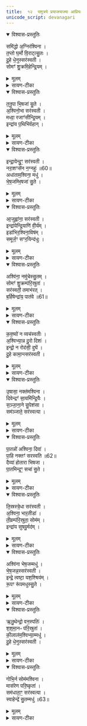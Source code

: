```yaml
---
title:  १२  पशुत्रये प्रयाजयाज्या आप्रियः
unicode_script: devanagari
---
```


<details open><summary>विश्वास-प्रस्तुतिः</summary>

समि॑द्धो अ॒ग्निर॑श्विना ।  
त॒प्तो घ॒र्मो वि॒राट्त्सु॒तः ।  
दु॒हे धे॒नुस्सर॑स्वती ।  
सोमꣳ॑ शु॒क्रमि॒हेन्द्रि॒यम् ।  
</details>

<details><summary>मूलम्</summary>

समि॑द्धो अ॒ग्निर॑श्विना ।  
त॒प्तो घ॒र्मो वि॒राट्त्सु॒तः ।  
दु॒हे धे॒नुस्सर॑स्वती ।  
सोमꣳ॑ शु॒क्रमि॒हेन्द्रि॒यम् ।  
</details>

<details><summary>सायण-टीका</summary>

(SB) 1एकादशे प्रयाजप्रैषा उक्ताः । द्वादशे प्रयाजयाज्या आप्रियोऽभिधीयन्ते । तत्र प्रथमामाह - हे अश्विनौ! समिद्धः संदीप्तः समिन्नामकः प्रथमप्रयाजदेवोऽग्निः तप्तो घर्मः संतप्तप्रवर्ग्यसदृशः विराट् विशेषेण राजमानः सुत उत्पन्नः । तथा धेनुः प्रीणयित्री सरस्वती शुक्रं शुद्धं इन्द्रियं इन्द्रियवृद्धिहेतुं सोमं सोमसदृशं हविः दुहे दोग्धि संपादयति ॥
</details>

<details open><summary>विश्वास-प्रस्तुतिः</summary>

त॒नू॒पा भि॒षजा॑ सु॒ते ।  
अ॒श्विनो॒भा सर॑स्वती ।  
मध्वा॒ रजाꣳ॑सीन्द्रि॒यम् ।  
इन्द्रा॑य प॒थिभि॑र्वहान् ।  
</details>

<details><summary>मूलम्</summary>

त॒नू॒पा भि॒षजा॑ सु॒ते ।  
अ॒श्विनो॒भा सर॑स्वती ।  
मध्वा॒ रजाꣳ॑सीन्द्रि॒यम् ।  
इन्द्रा॑य प॒थिभि॑र्वहान् ।  
</details>

<details><summary>सायण-टीका</summary>

2द्वितीयामाह - तनूपाः द्वितीयप्रयाजदेवः भिषजौ चिकित्सकावश्विनावुभौ सरस्वती इत्येतै देवाः सुते प्रवृत्ते कर्मणि मध्वा मधुना रसेन युक्तानि रजांसि रञ्जकानि हवींषि विविधमिन्द्रियं हविर्जन्यं सामर्थ्यं च इन्द्रार्थं पथिभिः अनुष्ठानरूपैर्मार्गैः वहान् वहन्तु संपादयन्तु ॥
</details>

<details open><summary>विश्वास-प्रस्तुतिः</summary>

इन्द्रा॒येन्दु॒ꣳ॒ सर॑स्वती ।  
नरा॒शꣳसे॑न न॒ग्नहुः॑ ॥60॥  
अधा॑ताम॒श्विना॒ मधु॑ ।  
भे॒ष॒जम्भि॒षजा॑ सु॒ते ।  
</details>

<details><summary>मूलम्</summary>

इन्द्रा॒येन्दु॒ꣳ॒ सर॑स्वती ।  
नरा॒शꣳसे॑न न॒ग्नहुः॑ ॥60॥  
अधा॑ताम॒श्विना॒ मधु॑ ।  
भे॒ष॒जम्भि॒षजा॑ सु॒ते ।  
</details>

<details><summary>सायण-टीका</summary>

3तृतीयामाह - नराशंसः मन्त्रपाठक्रमेण तृतीयप्रयाजदेवः तेन सहिता सरस्वती इन्द्रार्थं इन्दुं ऐश्वर्यकरं हविस्सारं नग्नहुः एतच्छब्दवाच्यं स्थूलयवपिष्टसक्तुरूपं संपादयतीति शेषः । अश्विना भिषजा चिकित्सकावश्विनौ सुते प्रवृत्तेऽस्मिन्कर्मणि मधु भेषजं मधुरमौषधरूपं हविः अधातां संपादितवन्तौ ॥
</details>

<details open><summary>विश्वास-प्रस्तुतिः</summary>

आ॒जुह्वा॑ना॒ सर॑स्वती ।  
इन्द्रा॑येन्द्रि॒याणि॑ वी॒र्य॑म् ।  
इडा॑भिर॒श्विना॒विष॑म् ।  
समूर्ज॒ꣳ सꣳर॒यिन्द॑धुः ।  
</details>

<details><summary>मूलम्</summary>

आ॒जुह्वा॑ना॒ सर॑स्वती ।  
इन्द्रा॑येन्द्रि॒याणि॑ वी॒र्य॑म् ।  
इडा॑भिर॒श्विना॒विष॑म् ।  
समूर्ज॒ꣳ सꣳर॒यिन्द॑धुः ।  
</details>

<details><summary>सायण-टीका</summary>

4चतुर्थीमाह - चतुर्थप्रयाजदेवता इडाः ताभिः सहिता सरस्वती आजुह्वाना स्वयं कर्मण्याहूयमाना इन्द्रार्थमिन्द्रियाणि वीर्यं च संपादयितुं योग्यं हविः दधात्विति शेषः । अश्विनौ देवौ ताभिरिडाभिस्सह इदमन्नं दधुः संपादितवन्तः । ऊर्जं क्षीरादिरसं संपादितवन्तः । रयिं धनं संपादितवन्तः ॥
</details>

<details open><summary>विश्वास-प्रस्तुतिः</summary>

अश्वि॑ना॒ नमु॑चेस्सु॒तम् ।  
सोमꣳ॑ शु॒क्रम्प॑रि॒स्रुता॑ ।  
सर॑स्वती॒ तमाभ॑रत् ।  
ब॒र्हिषेन्द्रा॑य॒ पात॑वे ॥61॥  
</details>

<details><summary>मूलम्</summary>

अश्वि॑ना॒ नमु॑चेस्सु॒तम् ।  
सोमꣳ॑ शु॒क्रम्प॑रि॒स्रुता॑ ।  
सर॑स्वती॒ तमाभ॑रत् ।  
ब॒र्हिषेन्द्रा॑य॒ पात॑वे ॥61॥  
</details>

<details><summary>सायण-टीका</summary>

5पञ्चमीमाह - बर्हिश्शब्दाभिवेयः पञ्चमप्रयाजदेवः । हे अश्विनौ! तेन बर्हिषा युक्ता सरस्वती सुतं अभिषुतं शुक्रं निर्मलं सोमं सोमत्वेन भावितं रसं नमुचेः साकाशात् आभरत् आहरत् । किमर्थं? इन्द्राय इन्द्रार्थं पातवे पातुम् ॥
</details>

<details open><summary>विश्वास-प्रस्तुतिः</summary>

क॒व॒ष्यो॑ न व्यच॑स्वतीः ।  
अ॒श्विभ्या॒न्न दु॒रो दिशः॑ ।  
इन्द्रो॒ न रोद॑सी॒ दुघे॑ ।  
दु॒हे कामा॒न्त्सर॑स्वती ।  
</details>

<details><summary>मूलम्</summary>

क॒व॒ष्यो॑ न व्यच॑स्वतीः ।  
अ॒श्विभ्या॒न्न दु॒रो दिशः॑ ।  
इन्द्रो॒ न रोद॑सी॒ दुघे॑ ।  
दु॒हे कामा॒न्त्सर॑स्वती ।  
</details>

<details><summary>सायण-टीका</summary>

6षष्ठीमाह - दुरश्शब्दाभिधेया या द्वाराभिमानिन्यः षष्ठप्रयाजदेवताः कवष्यो न कवाटवत्य इव व्यचस्वतीः अवकाशवत्यः अश्विभ्यां न अश्विभ्यामपि सह वर्तन्त इति शेषः । इन्द्रो न इन्द्रोऽपि रोदसी दुघे द्यावापृथिव्यौ दोग्धि । सरस्वती कामान् दुहे दोग्धि ॥
</details>

<details open><summary>विश्वास-प्रस्तुतिः</summary>

उ॒षासा॒ नक्त॑मश्विना ।  
दिवेन्द्रꣳ॑ सा॒यमि॑न्द्रि॒यैः ।  
स॒ञ्जा॒ना॒ने सु॒पेश॑सा ।  
सम॑ञ्जाते॒ सर॑स्वत्या ।  
</details>

<details><summary>मूलम्</summary>

उ॒षासा॒ नक्त॑मश्विना ।  
दिवेन्द्रꣳ॑ सा॒यमि॑न्द्रि॒यैः ।  
स॒ञ्जा॒ना॒ने सु॒पेश॑सा ।  
सम॑ञ्जाते॒ सर॑स्वत्या ।  
</details>

<details><summary>सायण-टीका</summary>

7सप्तमीमाह - हे अश्विनौ! उषासानक्तशब्दवाच्ये अहोरात्राभिमानिन्यौ सप्तमप्रयाजदेवते इन्द्रं दिवा इन्द्रियैः संजानाने संयोजयेते । सायं सुपेशसा शोभनरूपेण संजानाने संयोजयेते । तया सरस्वत्या समञ्जाते संयोजयेते ॥
</details>

<details open><summary>विश्वास-प्रस्तुतिः</summary>

पा॒तन्नो॑ अश्विना॒ दिवा॑ ।  
पा॒हि नक्तꣳ॑ सरस्वति ॥62॥  
दैव्या॑ होतारा भिषजा ।  
पा॒तमिन्द्र॒ꣳ॒ सचा॑ सु॒ते ।  
</details>

<details><summary>मूलम्</summary>

पा॒तन्नो॑ अश्विना॒ दिवा॑ ।  
पा॒हि नक्तꣳ॑ सरस्वति ॥62॥  
दैव्या॑ होतारा भिषजा ।  
पा॒तमिन्द्र॒ꣳ॒ सचा॑ सु॒ते ।  
</details>

<details><summary>सायण-टीका</summary>

8अष्टमीमाह - हे अश्विनौ! दिवा नाऽस्मान्पातम् । हे सरस्वति! नक्तमस्मान्पाहि । दैव्यहोतृशब्दवाच्यौ हे अष्टमप्रयाजदेवौ! चिकित्सकौ सचा परस्परं संयुक्तौ सुते प्रवृतेऽस्मिन्कर्मणि इन्द्रं पातम् ॥
</details>

<details open><summary>विश्वास-प्रस्तुतिः</summary>

ति॒स्रस्त्रे॒धा सर॑स्वती ।  
अ॒श्विना॒ भार॒तीडा॑ ।  
ती॒व्रम्प॑रि॒स्रुता॒ सोम॑म् ।  
इन्द्रा॑य सुषवु॒र्मद॑म् ।  
</details>

<details><summary>मूलम्</summary>

ति॒स्रस्त्रे॒धा सर॑स्वती ।  
अ॒श्विना॒ भार॒तीडा॑ ।  
ती॒व्रम्प॑रि॒स्रुता॒ सोम॑म् ।  
इन्द्रा॑य सुषवु॒र्मद॑म् ।  
</details>

<details><summary>सायण-टीका</summary>

9नवमीमाह - हे अश्विनौ! सरस्वती भारती इडा इत्येतास्तिस्रो नवमप्रयाजदेवताः त्रेधा लोकत्रयरूपेण वर्तमानाः परिस्रुता परिस्रवन्त्या सुरया सहितं तीव्रं तीव्रगन्धोपेतं सोमं सोमसदृशं मदं मदकरं हविः इन्द्राय सुषवुः इन्द्रार्थं संपादितवत्यः ॥
</details>

<details open><summary>विश्वास-प्रस्तुतिः</summary>

अश्वि॑ना भेष॒जम्मधु॑ ।  
भे॒ष॒जन्न॒स्सर॑स्वती ।  
इन्द्रे॒ त्वष्टा॒ यश॒श्श्रिय॑म् ।  
रू॒पꣳ रू॑पमधुस्सु॒ते ।  
</details>

<details><summary>मूलम्</summary>

अश्वि॑ना भेष॒जम्मधु॑ ।  
भे॒ष॒जन्न॒स्सर॑स्वती ।  
इन्द्रे॒ त्वष्टा॒ यश॒श्श्रिय॑म् ।  
रू॒पꣳ रू॑पमधुस्सु॒ते ।  
</details>

<details><summary>सायण-टीका</summary>

10दशमीमाह - यावेतावश्विनौ, या च सरस्वती, योऽपि त्वष्टा दशमप्रयाजदेवः ते सर्वे मिलित्वा भेषजं सर्वेषामौषधरूपं मधु मधुरं नो भेषजं अस्माकं विशेषत औषधरूपं यशः श्रियं यशःप्रदं श्रीप्रदं रूपंरूपं बहुरूपकरं इदं हविः सुते प्रवृत्तेऽस्मिन्कर्मणि इन्द्रेऽस्मिन् अधुः स्थापितवन्तः ॥
</details>

<details open><summary>विश्वास-प्रस्तुतिः</summary>

ऋ॒तु॒थेन्द्रो॒ वन॒स्पतिः॑ ।  
श॒श॒मा॒नᳶ प॑रि॒स्रुता॑ ।  
की॒लाल॑म॒श्विभ्या॒म्मधु॑ ।  
दु॒हे धे॒नुस्सर॑स्वती ।  
</details>

<details><summary>मूलम्</summary>

ऋ॒तु॒थेन्द्रो॒ वन॒स्पतिः॑ ।  
श॒श॒मा॒नᳶ प॑रि॒स्रुता॑ ।  
की॒लाल॑म॒श्विभ्या॒म्मधु॑ ।  
दु॒हे धे॒नुस्सर॑स्वती ।  
</details>

<details><summary>सायण-टीका</summary>

11एकादशीमाह - योऽयं वनस्पतिरेकादशप्रयाजरूपो देवः सोऽयमृतुथा तस्मिंस्तस्मिन्नृतौ इन्द्र इन्द्रेणाभिन्नस्सन् परिस्रुता परितः स्रवन्त्या सुरया सह शशमानः शश्वद्वर्तते । अश्विभ्यां युक्ता सरस्वती धेनुः प्रीणयित्री सती कीलालं उदकसदृशं मधु मधुरं हविर्दुहे दोग्धि ॥
</details>

<details open><summary>विश्वास-प्रस्तुतिः</summary>

गोभि॒र्न सोम॑मश्विना ।  
मास॑रेण परि॒ष्कृता॑ ।  
सम॑धाता॒ꣳ॒ सर॑स्वत्या ।  
स्वाहेन्द्रे॑ सु॒तम्मधु॑ ॥63॥  
</details>

<details><summary>मूलम्</summary>

गोभि॒र्न सोम॑मश्विना ।  
मास॑रेण परि॒ष्कृता॑ ।  
सम॑धाता॒ꣳ॒ सर॑स्वत्या ।  
स्वाहेन्द्रे॑ सु॒तम्मधु॑ ॥63॥  
</details>

<details><summary>सायण-टीका</summary>

12द्वादशीमाह - हे अश्विनौ! गोभिर्न गवादिभिः ऋषभच्छागमेषैरपि सहितं मासरेण परिष्कृता यवसक्तुद्रव्येणालंकृतं सोमं सोमसदृशं मधु मधुरं इदं हविः सरस्वत्या चरमप्रयाजदेवेन स्वाहाशब्दवाच्येन च सहितौ युवां इन्द्रे समधातां सम्यक्स्थापितवन्तौ । तदेवं विकल्पितेन द्वितीयप्रयाजेन सहितानां प्रयाजानां याज्यारूपा द्वादशमन्त्रा अभिहिताः ॥

इति श्रीमत्सायणाचार्यविरचिते माधवीये वेदार्थप्रकाशे कृष्णयजुर्वेदीयतैत्तिरीयब्राह्मणभाष्ये द्वितीयाष्टके षष्ठप्रपाठके द्वादशोऽनुवाकः ॥  

</details>

